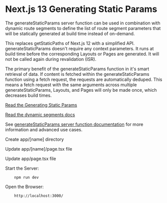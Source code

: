 # Next.js 13 Generating Static Params

The generateStaticParams server function can be used in combination with dynamic route segments to define the list of route segment parameters that will be statically generated at build time instead of on-demand.

This replaces getStaticPaths of Next.js 12 with a simplified API. generateStaticParams doesn't require any context parameters. It runs at build time before the corresponding Layouts or Pages are generated. It will not be called again during revalidation (ISR).

The primary benefit of the generateStaticParams function in it's smart retrieval of data. If content is fetched within the generateStaticParams function using a fetch request, the requests are automatically deduped. This means a fetch request with the same arguments across multiple generateStaticParams, Layouts, and Pages will only be made once, which decreases build times.

[Read the Generating Static Params](https://beta.nextjs.org/docs/data-fetching/generating-static-params)

[Read the dynamic segments docs](https://beta.nextjs.org/docs/routing/defining-routes#dynamic-segments)

See [generateStaticParams server function documentation](https://beta.nextjs.org/docs/api-reference/generate-static-params) for more information and advanced use cases.

Create app/[name] directory

Update app/[name]/page.tsx file

Update app/page.tsx file

Start the Server:

        npm run dev

Open the Browser:

        http://localhost:3000/
